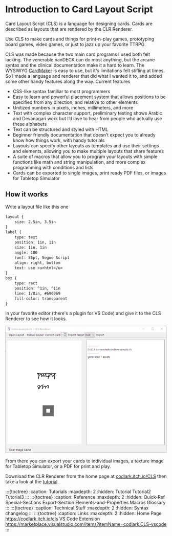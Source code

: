 # Introduction to Card Layout Script


Card Layout Script (CLS) is a language for designing cards. Cards are described as layouts that are rendered by the CLR Renderer.

Use CLS to make cards and things for print-n-play games, prototyping board games, video games, or just to jazz up your favorite TTRPG.

CLS was made because the two main card programs I used both felt lacking. The venerable nanDECK can do most anything, but the arcane syntax and the clinical documentation make it a hard to learn. The WYSIWYG [CardMaker](https://github.com/nhmkdev/cardmaker) is easy to use, but it's limitations felt stifling at times.  So I made a language and renderer that did what I wanted it to, and added some other handy features along the way. Current features

  -  CSS-like syntax familiar to most programmers
  -  Easy to learn and powerful placement system that allows positions to be specified from any direction, and relative to other elements
  -  Unitized numbers in pixels, inches, millimeters, and more
  -  Text with complex character support, preliminary testing shows Arabic and Devanagari work but I’d love to hear from people who actually use these alphabets
  -  Text can be structured and styled with HTML
  -  Beginner friendly documentation that doesn’t expect you to already know how things work, with handy tutorials
  -  Layouts can specify other layouts as templates and use their settings and elements, allowing you to make multiple layouts that share features
  -  A suite of macros that allow you to program your layouts with simple functions like math and string manipulation, and more complex programming with conditions and lists
  -  Cards can be exported to single images, print ready PDF files, or images for Tabletop Simulator


## How it works
Write a layout file like this one

    layout {
        size: 2.5in, 3.5in
    }
    label {
        type: text
        position: 1in, 1in
        size: 1in, 1in
        angle: 180
        font: 55pt, Segoe Script
        align: right, bottom
        text: use <u>html</u>
    }
    box {
        type: rect
        position: ^1in, ^1in
        line: 1/8in, #696969
        fill-color: transparent
    }

in your favorite editor (there's a plugin for VS Code) and give it to the CLS Renderer to see how it looks.

![](./img/index-shot.png)

From there you can export your cards to individual images, a texture image for Tabletop Simulator, or a PDF for print and play.

Download the CLR Renderer from the home page at [codlark.itch.io/CLS](https://codlark.itch.io/CLS) then take a look at the [tutorial](./Tutorial.md).

:::{toctree}
:caption: Tutorials
:maxdepth: 2
:hidden:
Tutorial
Tutorial2
Tutorial3
:::
:::{toctree}
:caption: Reference
:maxdepth: 2
:hidden:
Quick-Ref
Special-Sections
Export-Section
Elements-and-Properties
Macros
Glossary
:::
:::{toctree}
:caption: Technical Stuff
:maxdepth: 2
:hidden:
Syntax
changelog
:::
:::{toctree}
:caption: Links
:maxdepth: 2
:hidden:
Home Page <https://codlark.itch.io/cls>
VS Code Extension <https://marketplace.visualstudio.com/items?itemName=codlark.CLS-vscode>
:::